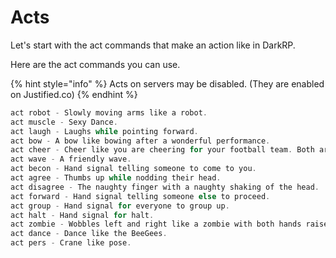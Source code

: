 # Acts

Let's start with the act commands that make an action like in DarkRP.&#x20;

Here are the act commands you can use.

{% hint style="info" %}
Acts on servers may be disabled. (They are enabled on Justified.co)
{% endhint %}

```c
act robot - Slowly moving arms like a robot.
act muscle - Sexy Dance.
act laugh - Laughs while pointing forward.
act bow - A bow like bowing after a wonderful performance.
act cheer - Cheer like you are cheering for your football team. Both arms pumping in the air.
act wave - A friendly wave.
act becon - Hand signal telling someone to come to you.
act agree - Thumbs up while nodding their head.
act disagree - The naughty finger with a naughty shaking of the head.
act forward - Hand signal telling someone else to proceed.
act group - Hand signal for everyone to group up.
act halt - Hand signal for halt.
act zombie - Wobbles left and right like a zombie with both hands raised and leaning back.(Moonwalk Time-#RememberMichaelJackson)
act dance - Dance like the BeeGees.
act pers - Crane like pose.
```
